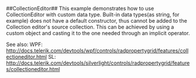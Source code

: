 ##CollectionEditor##
This example demonstrates how to use CollectionEditor with custom data type. Built-in data types(as string, for example) does not have a default constructor, 
thus cannot be added to the Collection editor's source collection. This can be achieved by using a custom object and casting it 
to the one needed through an implicit operator.

See also:
WPF: http://docs.telerik.com/devtools/wpf/controls/radpropertygrid/features/collectioneditor.html
SL: http://docs.telerik.com/devtools/silverlight/controls/radpropertygrid/features/collectioneditor.html